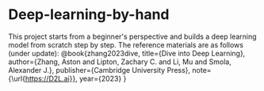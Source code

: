 # Deep-learning-by-hand
This project starts from a beginner's perspective and builds a deep learning model from scratch step by step.
The reference materials are as follows (under update):
@book{zhang2023dive,
    title={Dive into Deep Learning},
    author={Zhang, Aston and Lipton, Zachary C. and Li, Mu and Smola, Alexander J.},
    publisher={Cambridge University Press},
    note={\url{https://D2L.ai}},
    year={2023}
}
